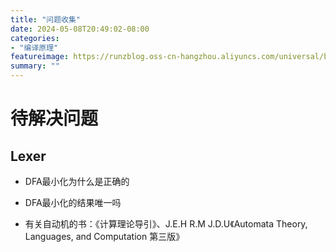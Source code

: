 ```yaml
---
title: "问题收集"
date: 2024-05-08T20:49:02-08:00
categories: 
- "编译原理"
featureimage: https://runzblog.oss-cn-hangzhou.aliyuncs.com/universal/background1.jpg
summary: ""
---
```


# 待解决问题

## Lexer

- DFA最小化为什么是正确的
- DFA最小化的结果唯一吗

- 有关自动机的书：《计算理论导引》、J.E.H R.M J.D.U《Automata Theory, Languages, and Computation 第三版》
